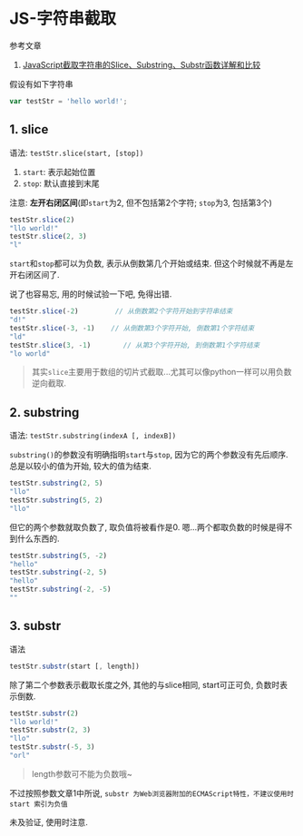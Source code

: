 # JS-字符串截取

参考文章

1. [JavaScript截取字符串的Slice、Substring、Substr函数详解和比较](http://www.jb51.net/article/48257.htm)

假设有如下字符串

```js
var testStr = 'hello world!';
```

## 1. slice

语法: `testStr.slice(start, [stop])`

1. `start`: 表示起始位置
2. `stop`: 默认直接到末尾

注意: **左开右闭区间**(即`start`为2, 但不包括第2个字符; `stop`为3, 包括第3个)

```js
testStr.slice(2)
"llo world!"
testStr.slice(2, 3)
"l"
```

`start`和`stop`都可以为负数, 表示从倒数第几个开始或结束. 但这个时候就不再是左开右闭区间了. 

说了也容易忘, 用的时候试验一下吧, 免得出错.

```js
testStr.slice(-2)         // 从倒数第2个字符开始到字符串结束
"d!"
testStr.slice(-3, -1)    // 从倒数第3个字符开始, 倒数第1个字符结束
"ld"
testStr.slice(3, -1)        // 从第3个字符开始, 到倒数第1个字符结束
"lo world"
```

> 其实`slice`主要用于数组的切片式截取...尤其可以像python一样可以用负数逆向截取.

## 2. substring

语法: `testStr.substring(indexA [, indexB])`

`substring()`的参数没有明确指明`start`与`stop`, 因为它的两个参数没有先后顺序. 总是以较小的值为开始, 较大的值为结束.

```js
testStr.substring(2, 5)
"llo"
testStr.substring(5, 2)
"llo"
```

但它的两个参数就取负数了, 取负值将被看作是0. 嗯...两个都取负数的时候是得不到什么东西的.

```js
testStr.substring(5, -2)
"hello"
testStr.substring(-2, 5)
"hello"
testStr.substring(-2, -5)
""
```

## 3. substr

语法

```js
testStr.substr(start [, length])
```

除了第二个参数表示截取长度之外, 其他的与slice相同, start可正可负, 负数时表示倒数.

```js
testStr.substr(2)
"llo world!"
testStr.substr(2, 3)
"llo"
testStr.substr(-5, 3)
"orl"
```

> length参数可不能为负数哦~

不过按照参数文章1中所说, `substr 为Web浏览器附加的ECMAScript特性，不建议使用时 start 索引为负值`

未及验证, 使用时注意.
